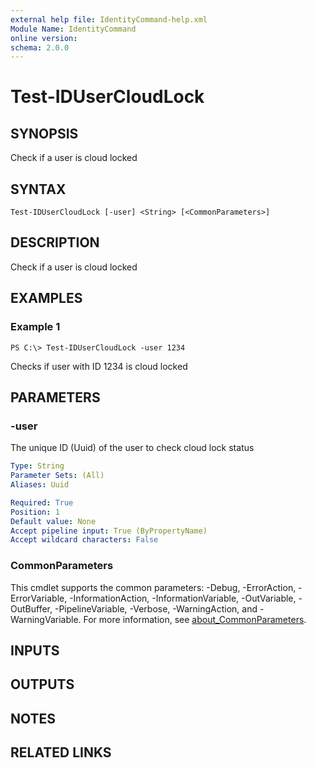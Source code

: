 ```yaml
---
external help file: IdentityCommand-help.xml
Module Name: IdentityCommand
online version:
schema: 2.0.0
---
```


# Test-IDUserCloudLock

## SYNOPSIS
Check if a user is cloud locked

## SYNTAX

```
Test-IDUserCloudLock [-user] <String> [<CommonParameters>]
```

## DESCRIPTION
Check if a user is cloud locked

## EXAMPLES

### Example 1
```
PS C:\> Test-IDUserCloudLock -user 1234
```

Checks if user with ID 1234 is cloud locked

## PARAMETERS

### -user
The unique ID (Uuid) of the user to check cloud lock status

```yaml
Type: String
Parameter Sets: (All)
Aliases: Uuid

Required: True
Position: 1
Default value: None
Accept pipeline input: True (ByPropertyName)
Accept wildcard characters: False
```

### CommonParameters
This cmdlet supports the common parameters: -Debug, -ErrorAction, -ErrorVariable, -InformationAction, -InformationVariable, -OutVariable, -OutBuffer, -PipelineVariable, -Verbose, -WarningAction, and -WarningVariable. For more information, see [about_CommonParameters](http://go.microsoft.com/fwlink/?LinkID=113216).

## INPUTS

## OUTPUTS

## NOTES

## RELATED LINKS

